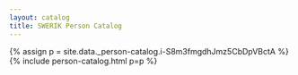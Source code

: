 ```yaml
---
layout: catalog
title: SWERIK Person Catalog
---
```

{% assign p = site.data._person-catalog.i-S8m3fmgdhJmz5CbDpVBctA %}
{% include person-catalog.html p=p %}

